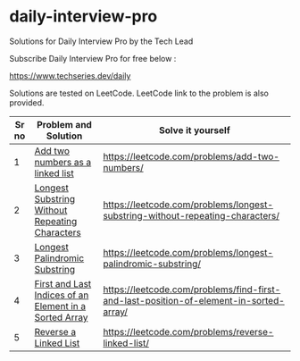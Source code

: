 # daily-interview-pro

Solutions for Daily Interview Pro by the Tech Lead

Subscribe Daily Interview Pro for free below :

https://www.techseries.dev/daily

Solutions are tested on LeetCode. LeetCode link to the problem is also provided.

| Sr no | Problem and Solution | Solve it yourself |
| --- | --- | --- |
| 1 | [Add two numbers as a linked list](https://github.com/shubhamkadlag/daily-interview-pro/blob/master/src/main/java/_1_Add_two_numbers_as_a_linked_list.java) | https://leetcode.com/problems/add-two-numbers/ |
| 2 | [Longest Substring Without Repeating Characters](https://github.com/shubhamkadlag/daily-interview-pro/blob/master/src/main/java/_2_Longest_Substring_Without_Repeating_Characters.java) | https://leetcode.com/problems/longest-substring-without-repeating-characters/ |
| 3 | [Longest Palindromic Substring](https://github.com/shubhamkadlag/daily-interview-pro/blob/master/src/main/java/_2_Longest_Substring_Without_Repeating_Characters.java) | https://leetcode.com/problems/longest-palindromic-substring/ |
| 4 | [First and Last Indices of an Element in a Sorted Array](https://github.com/shubhamkadlag/daily-interview-pro/blob/master/src/main/java/_5_Reverse_a_Linked_List.java) | https://leetcode.com/problems/find-first-and-last-position-of-element-in-sorted-array/ |
| 5 | [Reverse a Linked List](https://github.com/shubhamkadlag/daily-interview-pro/blob/master/src/main/java/_5_Reverse_a_Linked_List.java) | https://leetcode.com/problems/reverse-linked-list/ |
